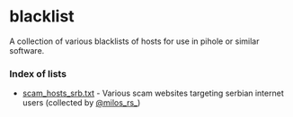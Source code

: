 # blacklist

A collection of various blacklists of hosts for use in pihole or similar software.

### Index of lists

* [scam_hosts_srb.txt](/lists/scam_hosts_srb.txt) - Various scam websites targeting serbian internet users (collected by [@milos_rs_](https://twitter.com/milos_rs_ "@milos_rs_ on X"))